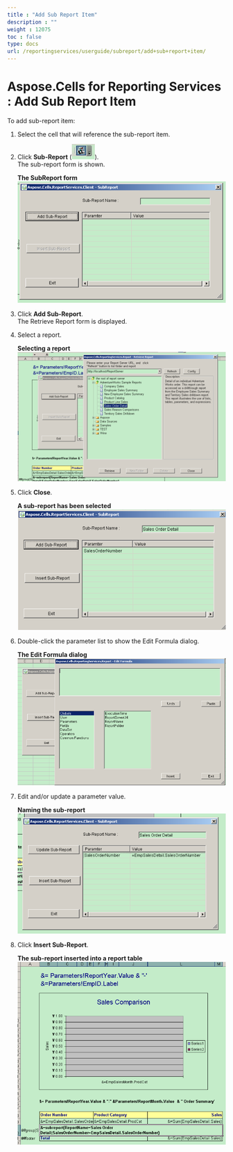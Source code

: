 ```yaml
---
title : "Add Sub Report Item" 
description : "" 
weight : 12075 
toc : false
type: docs
url: /reportingservices/userguide/subreport/add+sub+report+item/
---
```


# Aspose.Cells for Reporting Services : Add Sub Report Item


To add sub-report item:

1.  Select the cell that will reference the sub-report item.
2.  Click **Sub-Report** (![image](6193386.png)).  
    The sub-report form is shown.  
      
    **The SubReport form**  
    ![image](6193387.png)  
      
    
3.  Click **Add Sub-Report**.  
    The Retrieve Report form is displayed.
4.  Select a report.  
      
    **Selecting a report**  
    ![image](6193388.png)  
      
    
5.  Click **Close**.  
      
    **A sub-report has been selected**  
    ![image](6193389.png)  
      
    
6.  Double-click the parameter list to show the Edit Formula dialog.  
      
    **The Edit Formula dialog**  
    ![image](6193398.png)  
      
    
7.  Edit and/or update a parameter value.  
      
    **Naming the sub-report**  
    ![image](6193399.png)  
      
    
8.  Click **Insert Sub-Report**.  
      
    **The sub-report inserted into a report table**  
    ![image](6193400.png)

